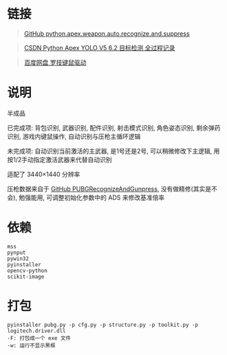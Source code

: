 
# 链接

> [GitHub python.apex.weapon.auto.recognize.and.suppress](https://github.com/mrathena/python.apex.weapon.auto.recognize.and.suppress)

> [CSDN Python Apex YOLO V5 6.2 目标检测 全过程记录](https://blog.csdn.net/mrathena/article/details/126860226)

> [百度网盘 罗技键鼠驱动](https://pan.baidu.com/s/1VkE2FQrNEOOkW6tCOLZ-kw?pwd=yh3s)

# 说明

半成品

已完成项: 背包识别, 武器识别, 配件识别, 射击模式识别, 角色姿态识别, 剩余弹药识别, 游戏内键鼠操作, 自动识别与压枪主循环逻辑

未完成项: 自动识别当前激活的主武器, 是1号还是2号, 可以稍微修改下主逻辑, 用按1/2手动指定激活武器来代替自动识别

适配了 3440×1440 分辨率

压枪数据来自于 [GitHub PUBGRecognizeAndGunpress](https://github.com/Cjy-CN/PUBGRecognizeAndGunpress), 没有做精修(其实是不会), 勉强能用, 可调整初始化参数中的 ADS 来修改基准倍率

# 依赖

```
mss
pynput
pywin32
pyinstaller
opencv-python
scikit-image
```

# 打包

```
pyinstaller pubg.py -p cfg.py -p structure.py -p toolkit.py -p logitech.driver.dll
-F: 打包成一个 exe 文件
-w: 运行不显示黑框
```
